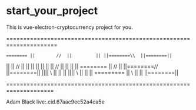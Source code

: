 # start_your_project
This is vue-electron-cryptocurrency project for you.

=====================================================================

    ======== ||        //  ||         || ||========\\  ||========||
  ||         ||      //      ||    ||    ||         || ||
  ||         ||    //           ||       ||         || ||
    ======== || //              ||       ||========//  ||========||
           ||||    \\           ||       ||            ||
           ||||      \\         ||       ||            ||
   ========= ||        \\       ||       ||            ||========||

====================================================================

   Adam Black   live:.cid.67aac9ec52a4ca5e
